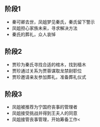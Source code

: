 ## 阶段1
- 秦可卿去世，凤姐梦见秦氏，秦氏留下警示
- 凤姐担心家族未来，寻求解决方法
- 秦氏的葬礼，众人哀悼

## 阶段2
- 贾珍为秦氏寻找合适的棺木，找到樯木
- 贾珍通过关系为贾蓉谋取龙禁尉职位
- 贾珍邀请亲友参加葬礼，准备葬礼仪式

## 阶段3
- 凤姐被推荐为宁国府丧事的管理者
- 凤姐接受挑战并得到王夫人的同意
- 凤姐接管丧事管理，开始筹备工作<